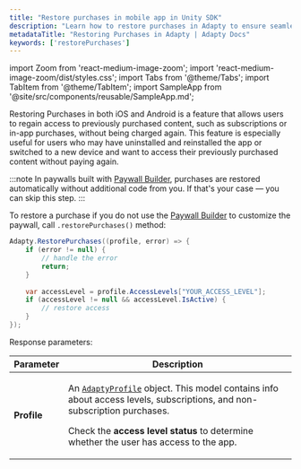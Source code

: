 ```yaml
---
title: "Restore purchases in mobile app in Unity SDK"
description: "Learn how to restore purchases in Adapty to ensure seamless user experience."
metadataTitle: "Restoring Purchases in Adapty | Adapty Docs"
keywords: ['restorePurchases']
---
```


import Zoom from 'react-medium-image-zoom';
import 'react-medium-image-zoom/dist/styles.css';
import Tabs from '@theme/Tabs';
import TabItem from '@theme/TabItem';
import SampleApp from '@site/src/components/reusable/SampleApp.md';

Restoring Purchases in both iOS and Android is a feature that allows users to regain access to previously purchased content, such as subscriptions or in-app purchases, without being charged again. This feature is especially useful for users who may have uninstalled and reinstalled the app or switched to a new device and want to access their previously purchased content without paying again.

:::note
In paywalls built with [Paywall Builder](adapty-paywall-builder), purchases are restored automatically without additional code from you. If that's your case — you can skip this step.
:::

To restore a purchase if you do not use the [Paywall Builder](adapty-paywall-builder) to customize the paywall, call `.restorePurchases()` method:


```csharp showLineNumbers
Adapty.RestorePurchases((profile, error) => {
    if (error != null) {
        // handle the error
        return;
    }
  
    var accessLevel = profile.AccessLevels["YOUR_ACCESS_LEVEL"];
    if (accessLevel != null && accessLevel.IsActive) {
        // restore access
    }
});
```

Response parameters:

| Parameter | Description                                                                                                                                                                                                                                                   |
|---------|---------------------------------------------------------------------------------------------------------------------------------------------------------------------------------------------------------------------------------------------------------------|
| **Profile** | <p>An [`AdaptyProfile`](unity-sdk-models#adaptyprofile) object. This model contains info about access levels, subscriptions, and non-subscription purchases.</p><p>Сheck the **access level status** to determine whether the user has access to the app.</p> |

<SampleApp />